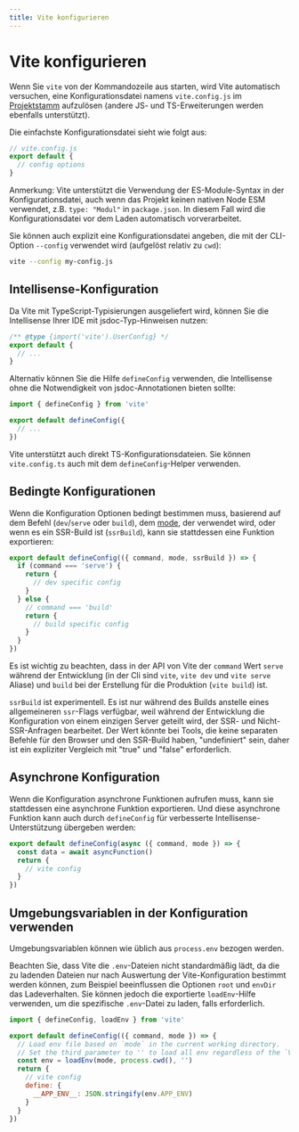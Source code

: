 ```yaml
---
title: Vite konfigurieren
---
```


# Vite konfigurieren

Wenn Sie `vite` von der Kommandozeile aus starten, wird Vite automatisch versuchen, eine Konfigurationsdatei namens `vite.config.js` im [Projektstamm](/guide/#index-html-and-project-root) aufzulösen (andere JS- und TS-Erweiterungen werden ebenfalls unterstützt).

Die einfachste Konfigurationsdatei sieht wie folgt aus:

```js
// vite.config.js
export default {
  // config options
}
```

Anmerkung: Vite unterstützt die Verwendung der ES-Module-Syntax in der Konfigurationsdatei, auch wenn das Projekt keinen nativen Node ESM verwendet, z.B. `type: "Modul"` in `package.json`. In diesem Fall wird die Konfigurationsdatei vor dem Laden automatisch vorverarbeitet.

Sie können auch explizit eine Konfigurationsdatei angeben, die mit der CLI-Option `--config` verwendet wird (aufgelöst relativ zu `cwd`):

```bash
vite --config my-config.js
```

## Intellisense-Konfiguration

Da Vite mit TypeScript-Typisierungen ausgeliefert wird, können Sie die Intellisense Ihrer IDE mit jsdoc-Typ-Hinweisen nutzen:

```js
/** @type {import('vite').UserConfig} */
export default {
  // ...
}
```

Alternativ können Sie die Hilfe `defineConfig` verwenden, die Intellisense ohne die Notwendigkeit von jsdoc-Annotationen bieten sollte:

```js
import { defineConfig } from 'vite'

export default defineConfig({
  // ...
})
```

Vite unterstützt auch direkt TS-Konfigurationsdateien. Sie können `vite.config.ts` auch mit dem `defineConfig`-Helper verwenden.

## Bedingte Konfigurationen

Wenn die Konfiguration Optionen bedingt bestimmen muss, basierend auf dem Befehl (`dev`/`serve` oder `build`), dem [mode](/guide/env-and-mode), der verwendet wird, oder wenn es ein SSR-Build ist (`ssrBuild`), kann sie stattdessen eine Funktion exportieren:

```js
export default defineConfig(({ command, mode, ssrBuild }) => {
  if (command === 'serve') {
    return {
      // dev specific config
    }
  } else {
    // command === 'build'
    return {
      // build specific config
    }
  }
})
```

Es ist wichtig zu beachten, dass in der API von Vite der `command` Wert `serve` während der Entwicklung (in der Cli sind `vite`, `vite dev` und `vite serve` Aliase) und `build` bei der Erstellung für die Produktion (`vite build`) ist.

`ssrBuild` ist experimentell. Es ist nur während des Builds anstelle eines allgemeineren `ssr`-Flags verfügbar, weil während der Entwicklung die Konfiguration von einem einzigen Server geteilt wird, der SSR- und Nicht-SSR-Anfragen bearbeitet. Der Wert könnte bei Tools, die keine separaten Befehle für den Browser und den SSR-Build haben, "undefiniert" sein, daher ist ein expliziter Vergleich mit "true" und "false" erforderlich.

## Asynchrone Konfiguration

Wenn die Konfiguration asynchrone Funktionen aufrufen muss, kann sie stattdessen eine asynchrone Funktion exportieren. Und diese asynchrone Funktion kann auch durch `defineConfig` für verbesserte Intellisense-Unterstützung übergeben werden:

```js
export default defineConfig(async ({ command, mode }) => {
  const data = await asyncFunction()
  return {
    // vite config
  }
})
```

## Umgebungsvariablen in der Konfiguration verwenden

Umgebungsvariablen können wie üblich aus `process.env` bezogen werden.

Beachten Sie, dass Vite die `.env`-Dateien nicht standardmäßig lädt, da die zu ladenden Dateien nur nach Auswertung der Vite-Konfiguration bestimmt werden können, zum Beispiel beeinflussen die Optionen `root` und `envDir` das Ladeverhalten. Sie können jedoch die exportierte `loadEnv`-Hilfe verwenden, um die spezifische `.env`-Datei zu laden, falls erforderlich.

```js
import { defineConfig, loadEnv } from 'vite'

export default defineConfig(({ command, mode }) => {
  // Load env file based on `mode` in the current working directory.
  // Set the third parameter to '' to load all env regardless of the `VITE_` prefix.
  const env = loadEnv(mode, process.cwd(), '')
  return {
    // vite config
    define: {
      __APP_ENV__: JSON.stringify(env.APP_ENV)
    }
  }
})
```
